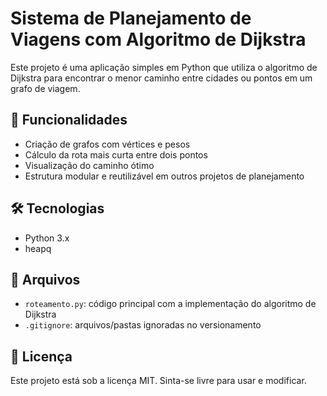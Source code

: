 # Sistema de Planejamento de Viagens com Algoritmo de Dijkstra

Este projeto é uma aplicação simples em Python que utiliza o algoritmo de Dijkstra para encontrar o menor caminho entre cidades ou pontos em um grafo de viagem.

## 🚀 Funcionalidades

- Criação de grafos com vértices e pesos
- Cálculo da rota mais curta entre dois pontos
- Visualização do caminho ótimo
- Estrutura modular e reutilizável em outros projetos de planejamento

## 🛠 Tecnologias

- Python 3.x
- heapq

## 📂 Arquivos

- `roteamento.py`: código principal com a implementação do algoritmo de Dijkstra
- `.gitignore`: arquivos/pastas ignoradas no versionamento

## 📄 Licença

Este projeto está sob a licença MIT. Sinta-se livre para usar e modificar.
